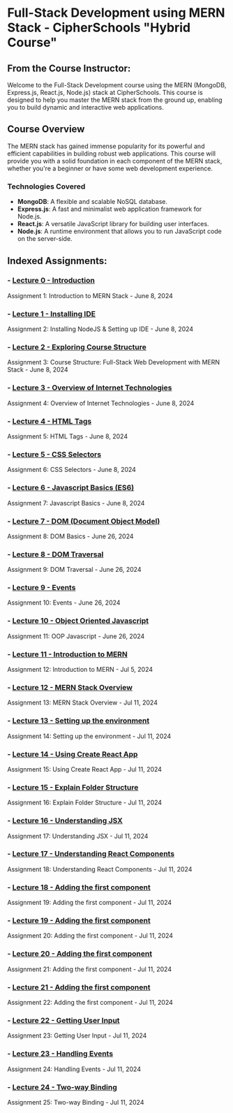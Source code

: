 # Full-Stack Development using MERN Stack - CipherSchools "Hybrid Course"

## From the Course Instructor:
Welcome to the Full-Stack Development course using the MERN (MongoDB, Express.js, React.js, Node.js) stack at CipherSchools. This course is designed to help you master the MERN stack from the ground up, enabling you to build dynamic and interactive web applications.

## Course Overview
The MERN stack has gained immense popularity for its powerful and efficient capabilities in building robust web applications. This course will provide you with a solid foundation in each component of the MERN stack, whether you're a beginner or have some web development experience.

### Technologies Covered

- **MongoDB**: A flexible and scalable NoSQL database.
- **Express.js**: A fast and minimalist web application framework for Node.js.
- **React.js**: A versatile JavaScript library for building user interfaces.
- **Node.js**: A runtime environment that allows you to run JavaScript code on the server-side.

## Indexed Assignments:
### - **[Lecture 0 - Introduction](https://github.com/PriyanshK09/CipherSchools-Full-Stack-Development-MERN-Stack/tree/main/Lecture0-CipherSchools)**
Assignment 1: Introduction to MERN Stack - June 8, 2024

### - **[Lecture 1 - Installing IDE](https://github.com/PriyanshK09/CipherSchools-Full-Stack-Development-MERN-Stack/tree/main/Lecture1-CipherSchools)**
Assignment 2: Installing NodeJS & Setting up IDE - June 8, 2024

### - **[Lecture 2 - Exploring Course Structure](https://github.com/PriyanshK09/CipherSchools-Full-Stack-Development-MERN-Stack/tree/main/Lecture2-CipherSchools)**
Assignment 3: Course Structure: Full-Stack Web Development with MERN Stack - June 8, 2024

### - **[Lecture 3 - Overview of Internet Technologies](https://github.com/PriyanshK09/CipherSchools-Full-Stack-Development-MERN-Stack/tree/main/Lecture3-CipherSchools)**
Assignment 4: Overview of Internet Technologies - June 8, 2024

### - **[Lecture 4 - HTML Tags](https://github.com/PriyanshK09/CipherSchools-Full-Stack-Development-MERN-Stack/tree/main/Lecture4-CipherSchools)**
Assignment 5: HTML Tags - June 8, 2024

### - **[Lecture 5 - CSS Selectors](https://github.com/PriyanshK09/CipherSchools-Full-Stack-Development-MERN-Stack/tree/main/Lecture5-CipherSchools)**
Assignment 6: CSS Selectors - June 8, 2024

### - **[Lecture 6 - Javascript Basics (ES6)](https://github.com/PriyanshK09/CipherSchools-Full-Stack-Development-MERN-Stack/tree/main/Lecture6-CipherSchools)**
Assignment 7: Javascript Basics - June 8, 2024

### - **[Lecture 7 - DOM (Document Object Model)](https://github.com/PriyanshK09/CipherSchools-Full-Stack-Development-MERN-Stack/tree/main/Lecture7-CipherSchools)**
Assignment 8: DOM Basics - June 26, 2024

### - **[Lecture 8 - DOM Traversal](https://github.com/PriyanshK09/CipherSchools-Full-Stack-Development-MERN-Stack/tree/main/Lecture8-CipherSchools)**
Assignment 9: DOM Traversal - June 26, 2024

### - **[Lecture 9 - Events](https://github.com/PriyanshK09/CipherSchools-Full-Stack-Development-MERN-Stack/tree/main/Lecture9-CipherSchools)**
Assignment 10: Events - June 26, 2024

### - **[Lecture 10 - Object Oriented Javascript](https://github.com/PriyanshK09/CipherSchools-Full-Stack-Development-MERN-Stack/tree/main/Lecture10-CipherSchools)**
Assignment 11: OOP Javascript - June 26, 2024

### - **[Lecture 11 - Introduction to MERN](https://github.com/PriyanshK09/CipherSchools-Full-Stack-Development-MERN-Stack/tree/main/Lecture11-CipherSchools)**
Assignment 12: Introduction to MERN - Jul 5, 2024

### - **[Lecture 12 - MERN Stack Overview](https://github.com/PriyanshK09/CipherSchools-Full-Stack-Development-MERN-Stack/tree/main/Lecture12-CipherSchools)**
Assignment 13: MERN Stack Overview - Jul 11, 2024

### - **[Lecture 13 - Setting up the environment](https://github.com/PriyanshK09/CipherSchools-Full-Stack-Development-MERN-Stack/tree/main/Lecture13-CipherSchools)**
Assignment 14: Setting up the environment - Jul 11, 2024

### - **[Lecture 14 - Using Create React App](https://github.com/PriyanshK09/CipherSchools-Full-Stack-Development-MERN-Stack/tree/main/Lecture14-CipherSchools)**
Assignment 15: Using Create React App - Jul 11, 2024

### - **[Lecture 15 - Explain Folder Structure](https://github.com/PriyanshK09/CipherSchools-Full-Stack-Development-MERN-Stack/tree/main/Lecture15-CipherSchools)**
Assignment 16: Explain Folder Structure - Jul 11, 2024

### - **[Lecture 16 - Understanding JSX](https://github.com/PriyanshK09/CipherSchools-Full-Stack-Development-MERN-Stack/tree/main/Lecture16-CipherSchools)**
Assignment 17: Understanding JSX - Jul 11, 2024

### - **[Lecture 17 - Understanding React Components](https://github.com/PriyanshK09/CipherSchools-Full-Stack-Development-MERN-Stack/tree/main/Lecture17-CipherSchools)**
Assignment 18: Understanding React Components - Jul 11, 2024

### - **[Lecture 18 - Adding the first component](https://github.com/PriyanshK09/CipherSchools-Full-Stack-Development-MERN-Stack/tree/main/Lecture18-CipherSchools)**
Assignment 19: Adding the first component - Jul 11, 2024

### - **[Lecture 19 - Adding the first component](https://github.com/PriyanshK09/CipherSchools-Full-Stack-Development-MERN-Stack/tree/main/Lecture19-20-21-ToDoList-CipherSchools/todoapp)**
Assignment 20: Adding the first component - Jul 11, 2024

### - **[Lecture 20 - Adding the first component](https://github.com/PriyanshK09/CipherSchools-Full-Stack-Development-MERN-Stack/tree/main/Lecture19-20-21-ToDoList-CipherSchools/todoapp)**
Assignment 21: Adding the first component - Jul 11, 2024

### - **[Lecture 21 - Adding the first component](https://github.com/PriyanshK09/CipherSchools-Full-Stack-Development-MERN-Stack/tree/main/Lecture19-20-21-ToDoList-CipherSchools/todoapp)**
Assignment 22: Adding the first component - Jul 11, 2024

### - **[Lecture 22 - Getting User Input](https://github.com/PriyanshK09/CipherSchools-Full-Stack-Development-MERN-Stack/tree/main/Lecture22-CipherSchools)**
Assignment 23: Getting User Input - Jul 11, 2024

### - **[Lecture 23 - Handling Events](https://github.com/PriyanshK09/CipherSchools-Full-Stack-Development-MERN-Stack/tree/main/Lecture23-CipherSchools)**
Assignment 24: Handling Events - Jul 11, 2024

### - **[Lecture 24 - Two-way Binding](https://github.com/PriyanshK09/CipherSchools-Full-Stack-Development-MERN-Stack/tree/main/Lecture24-CipherSchools)**
Assignment 25: Two-way Binding - Jul 11, 2024